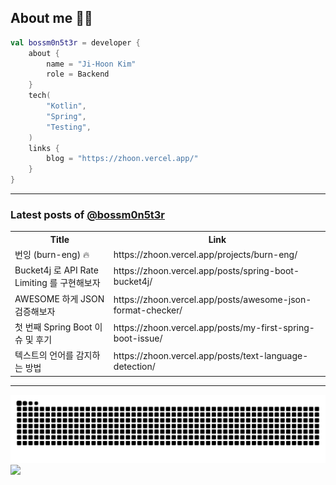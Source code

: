 ## About me 🧑‍💻

```kotlin
val bossm0n5t3r = developer {
    about {
        name = "Ji-Hoon Kim"
        role = Backend
    }
    tech(
        "Kotlin",
        "Spring",
        "Testing",
    )
    links {
        blog = "https://zhoon.vercel.app/"
    }
}
```

---

### Latest posts of [@bossm0n5t3r](https://github.com/bossm0n5t3r)

<table>
  <tr><th>Title</th><th>Link</th></tr>
  <!-- BLOG-POST-LIST:START --><tr><td>번잉 &lpar;burn-eng&rpar; 🔥</td><td>https://zhoon.vercel.app/projects/burn-eng/</td></tr><tr><td>Bucket4j 로 API Rate Limiting 를 구현해보자</td><td>https://zhoon.vercel.app/posts/spring-boot-bucket4j/</td></tr><tr><td>AWESOME 하게 JSON 검증해보자</td><td>https://zhoon.vercel.app/posts/awesome-json-format-checker/</td></tr><tr><td>첫 번째 Spring Boot 이슈 및 후기</td><td>https://zhoon.vercel.app/posts/my-first-spring-boot-issue/</td></tr><tr><td>텍스트의 언어를 감지하는 방법</td><td>https://zhoon.vercel.app/posts/text-language-detection/</td></tr><!-- BLOG-POST-LIST:END -->
</table>

---

![](https://raw.githubusercontent.com/bossm0n5t3r/bossm0n5t3r/output/github-snake.svg)
![](https://streak-stats.demolab.com?user=bossm0n5t3r)
